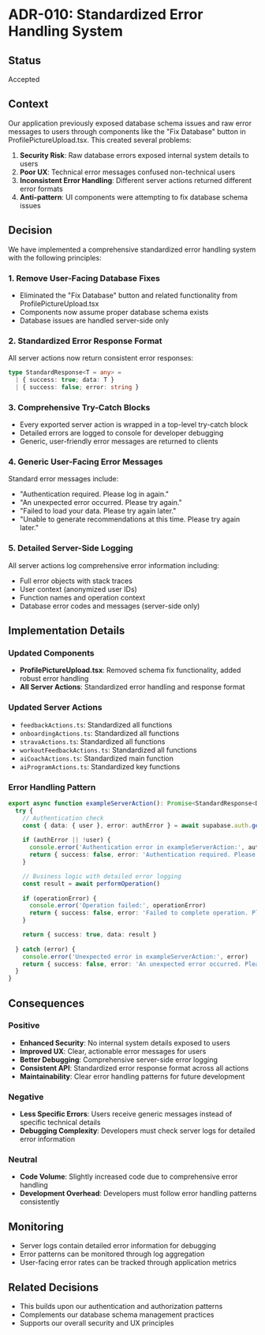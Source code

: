 # ADR-010: Standardized Error Handling System

## Status
Accepted

## Context
Our application previously exposed database schema issues and raw error messages to users through components like the "Fix Database" button in ProfilePictureUpload.tsx. This created several problems:

1. **Security Risk**: Raw database errors exposed internal system details to users
2. **Poor UX**: Technical error messages confused non-technical users
3. **Inconsistent Error Handling**: Different server actions returned different error formats
4. **Anti-pattern**: UI components were attempting to fix database schema issues

## Decision
We have implemented a comprehensive standardized error handling system with the following principles:

### 1. Remove User-Facing Database Fixes
- Eliminated the "Fix Database" button and related functionality from ProfilePictureUpload.tsx
- Components now assume proper database schema exists
- Database issues are handled server-side only

### 2. Standardized Error Response Format
All server actions now return consistent error responses:
```typescript
type StandardResponse<T = any> = 
  | { success: true; data: T }
  | { success: false; error: string }
```

### 3. Comprehensive Try-Catch Blocks
- Every exported server action is wrapped in a top-level try-catch block
- Detailed errors are logged to console for developer debugging
- Generic, user-friendly error messages are returned to clients

### 4. Generic User-Facing Error Messages
Standard error messages include:
- "Authentication required. Please log in again."
- "An unexpected error occurred. Please try again."
- "Failed to load your data. Please try again later."
- "Unable to generate recommendations at this time. Please try again later."

### 5. Detailed Server-Side Logging
All server actions log comprehensive error information including:
- Full error objects with stack traces
- User context (anonymized user IDs)
- Function names and operation context
- Database error codes and messages (server-side only)

## Implementation Details

### Updated Components
- **ProfilePictureUpload.tsx**: Removed schema fix functionality, added robust error handling
- **All Server Actions**: Standardized error handling and response format

### Updated Server Actions
- `feedbackActions.ts`: Standardized all functions
- `onboardingActions.ts`: Standardized all functions  
- `stravaActions.ts`: Standardized all functions
- `workoutFeedbackActions.ts`: Standardized all functions
- `aiCoachActions.ts`: Standardized main function
- `aiProgramActions.ts`: Standardized key functions

### Error Handling Pattern
```typescript
export async function exampleServerAction(): Promise<StandardResponse<DataType>> {
  try {
    // Authentication check
    const { data: { user }, error: authError } = await supabase.auth.getUser()
    
    if (authError || !user) {
      console.error('Authentication error in exampleServerAction:', authError)
      return { success: false, error: 'Authentication required. Please log in again.' }
    }

    // Business logic with detailed error logging
    const result = await performOperation()
    
    if (operationError) {
      console.error('Operation failed:', operationError)
      return { success: false, error: 'Failed to complete operation. Please try again.' }
    }

    return { success: true, data: result }
    
  } catch (error) {
    console.error('Unexpected error in exampleServerAction:', error)
    return { success: false, error: 'An unexpected error occurred. Please try again.' }
  }
}
```

## Consequences

### Positive
- **Enhanced Security**: No internal system details exposed to users
- **Improved UX**: Clear, actionable error messages for users
- **Better Debugging**: Comprehensive server-side error logging
- **Consistent API**: Standardized error response format across all actions
- **Maintainability**: Clear error handling patterns for future development

### Negative
- **Less Specific Errors**: Users receive generic messages instead of specific technical details
- **Debugging Complexity**: Developers must check server logs for detailed error information

### Neutral
- **Code Volume**: Slightly increased code due to comprehensive error handling
- **Development Overhead**: Developers must follow error handling patterns consistently

## Monitoring
- Server logs contain detailed error information for debugging
- Error patterns can be monitored through log aggregation
- User-facing error rates can be tracked through application metrics

## Related Decisions
- This builds upon our authentication and authorization patterns
- Complements our database schema management practices
- Supports our overall security and UX principles 